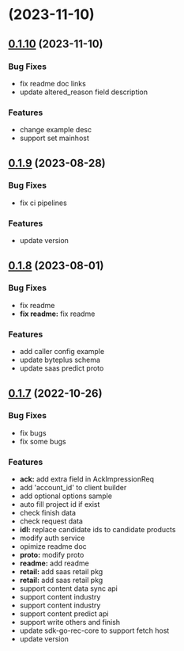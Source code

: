 # [](https://github.com/byteplus-sdk/byteplus-sdk-go-rec/compare/v0.1.10...v) (2023-11-10)



## [0.1.10](https://github.com/byteplus-sdk/byteplus-sdk-go-rec/compare/v0.1.9...v0.1.10) (2023-11-10)


### Bug Fixes

* fix readme doc links 
* update altered_reason field description 


### Features

* change example desc 
* support set mainhost



## [0.1.9](https://github.com/byteplus-sdk/byteplus-sdk-go-rec/compare/v0.1.8...v0.1.9) (2023-08-28)


### Bug Fixes

* fix ci pipelines 


### Features

* update version 



## [0.1.8](https://github.com/byteplus-sdk/byteplus-sdk-go-rec/compare/v0.1.7...v0.1.8) (2023-08-01)


### Bug Fixes

* fix readme 
* **fix readme:** fix readme 


### Features

* add caller config example 
* update byteplus schema 
* update saas predict proto 



## [0.1.7](https://github.com/byteplus-sdk/byteplus-sdk-go-rec/compare/v0.1.6...v0.1.7) (2022-10-26)


### Bug Fixes

* fix bugs 
* fix some bugs 


### Features

* **ack:** add extra field in AckImpressionReq 
* add 'account_id' to client builder 
* add optional options sample 
* auto fill project id if exist 
* check finish data 
* check request data 
* **idl:** replace candidate ids to candidate products 
* modify auth service 
* opimize readme doc 
* **proto:** modify proto 
* **readme:** add readme 
* **retail:** add saas retail pkg 
* **retail:** add saas retail pkg 
* support content data sync api 
* support content industry 
* support content industry 
* support content predict api 
* support write others and finish 
* update sdk-go-rec-core to support fetch host 
* update version 



